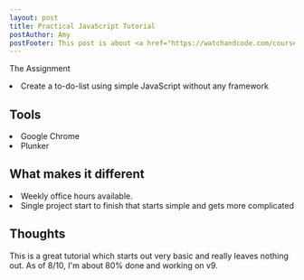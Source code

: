 ```yaml
---
layout: post
title: Practical JavaScript Tutorial
postAuthor: Amy
postFooter: This post is about <a href="https://watchandcode.com/courses/60264/">Watch and Code's Practical JavaScript</a>
---
```

The Assignment
<li>Create a to-do-list using simple JavaScript without any framework</li>

<h2>Tools</h2>
<li>Google Chrome</li>
<li>Plunker</li>

<h2>What makes it different</h2>
<li>Weekly office hours available.</li>
<li>Single project start to finish that starts simple and gets more complicated</li>

<h2>Thoughts</h2>
<p>This is a great tutorial which starts out very basic and really leaves nothing out. As of 8/10, I'm about 80% done and working on v9.</p>